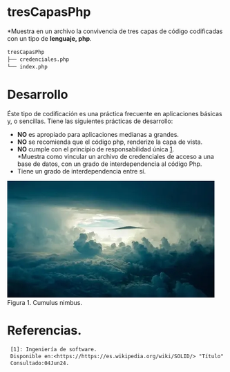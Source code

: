 # tresCapasPhp
*Muestra en un archivo la convivencia de tres capas de código codificadas con un tipo de **lenguaje, php**.

```bash
tresCapasPhp
├── credenciales.php
└── index.php
```
# Desarrollo
Éste tipo de codificación es una práctica frecuente en aplicaciones básicas y, o sencillas. Tiene las siguientes prácticas de desarrollo:
     <ul> 
	 <li> **NO** es apropiado para aplicaciones medianas a grandes.</li> 
	 <li> **NO** se recomienda que el código php, renderize la capa de vista.</li> 
	 <li> **NO** cumple con el principio de responsabilidad única [1].
     </li>*Muestra como vincular un archivo de credenciales de acceso 
			a una base de datos, con un grado de interdependencia al código Php.
     <li> Tiene un grado de interdependencia entre sí.</li>
     </ul>
     
![Imagen de unas nubes](/img/nubes.jpeg "nubes")
Figura 1. Cumulus nimbus.
# Referencias.

[1]: https://es.wikipedia.org/wiki/SOLID 

     [1]: Ingeniería de software.
     Disponible en:<https://https://es.wikipedia.org/wiki/SOLID/> "Título"
     Consultado:04Jun24.


